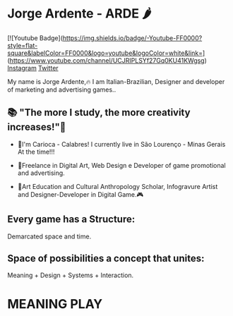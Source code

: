 # Jorge Ardente - ARDE 🌶️

[![Youtube Badge](https://img.shields.io/badge/-Youtube-FF0000?style=flat-square&labelColor=FF0000&logo=youtube&logoColor=white&link=]
(https://www.youtube.com/channel/UCJRIPLSYf27Gq0KU41KWgsg)
[Instagram](https://www.instagram.com/accounts/onetap/?next=%2F)
[Twitter](https://twitter.com/home?username_or_email=ardejorge66)


My name is Jorge Ardente,🔥 I am Italian-Brazilian, Designer and developer of marketing and advertising games..

## 📚 "The more I study, the more creativity increases!"🧠

- 💪I'm Carioca - Calabres! I currently live in São Lourenço - Minas Gerais At the time!!!

- 🎲Freelance in Digital Art, Web Design e Developer of game promotional and advertising.

- 🎨Art Education and Cultural Anthropology Scholar, Infogravure Artist and Designer-Developer in Digital Game.🎮

## Every game has a Structure:
   Demarcated space and time.
   
## Space of possibilities a concept that unites:
   Meaning + Design + Systems + Interaction.
   
# **MEANING PLAY**








